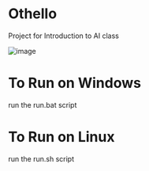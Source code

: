 # Othello
Project for Introduction to AI class

![image](https://user-images.githubusercontent.com/28275422/114874081-f63b4980-9dc9-11eb-9992-82f838159aed.png)


# To Run on Windows
run the run.bat script

# To Run on Linux
run the run.sh script
